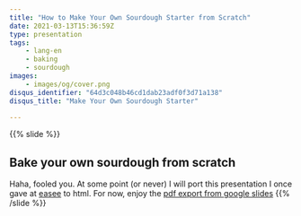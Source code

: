 ```yaml
---
title: "How to Make Your Own Sourdough Starter from Scratch"
date: 2021-03-13T15:36:59Z
type: presentation
tags:
    - lang-en
    - baking
    - sourdough
images:
    - images/og/cover.png
disqus_identifier: "64d3c048b46cd1dab23adf0f3d71a138"
disqus_title: "Make Your Own Sourdough Starter"

---
```

{{% slide %}}
## Bake your own sourdough from scratch

Haha, fooled you. At some point (or never) I will port this presentation
I once gave at [easee](https://www.easee.online) to html. For now, enjoy the
[pdf export from google slides](images/bake-your-own-sourdough-bread-from-scratch.pdf)
{{% /slide %}}

